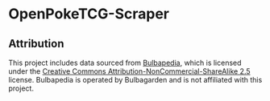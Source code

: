 # OpenPokeTCG-Scraper

## Attribution

This project includes data sourced from [Bulbapedia](https://bulbapedia.bulbagarden.net), which is licensed under the [Creative Commons Attribution-NonCommercial-ShareAlike 2.5](https://creativecommons.org/licenses/by-nc-sa/2.5/) license.
Bulbapedia is operated by Bulbagarden and is not affiliated with this project.
